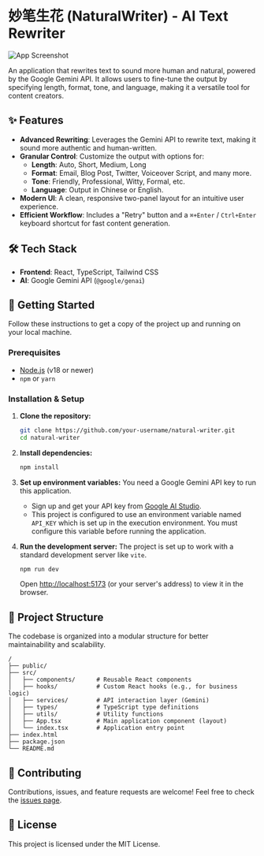 # 妙笔生花 (NaturalWriter) - AI Text Rewriter

![App Screenshot](https://storage.googleapis.com/aistudio-hosting/docs/images/b489d79a7852b719.png)

An application that rewrites text to sound more human and natural, powered by the Google Gemini API. It allows users to fine-tune the output by specifying length, format, tone, and language, making it a versatile tool for content creators.

## ✨ Features

- **Advanced Rewriting**: Leverages the Gemini API to rewrite text, making it sound more authentic and human-written.
- **Granular Control**: Customize the output with options for:
  - **Length**: Auto, Short, Medium, Long
  - **Format**: Email, Blog Post, Twitter, Voiceover Script, and many more.
  - **Tone**: Friendly, Professional, Witty, Formal, etc.
  - **Language**: Output in Chinese or English.
- **Modern UI**: A clean, responsive two-panel layout for an intuitive user experience.
- **Efficient Workflow**: Includes a "Retry" button and a `⌘+Enter` / `Ctrl+Enter` keyboard shortcut for fast content generation.

## 🛠️ Tech Stack

- **Frontend**: React, TypeScript, Tailwind CSS
- **AI**: Google Gemini API (`@google/genai`)

## 🚀 Getting Started

Follow these instructions to get a copy of the project up and running on your local machine.

### Prerequisites

- [Node.js](https://nodejs.org/) (v18 or newer)
- `npm` or `yarn`

### Installation & Setup

1.  **Clone the repository:**
    ```bash
    git clone https://github.com/your-username/natural-writer.git
    cd natural-writer
    ```

2.  **Install dependencies:**
    ```bash
    npm install
    ```

3.  **Set up environment variables:**
    You need a Google Gemini API key to run this application.
    - Sign up and get your API key from [Google AI Studio](https://aistudio.google.com/).
    - This project is configured to use an environment variable named `API_KEY` which is set up in the execution environment. You must configure this variable before running the application.

4.  **Run the development server:**
    The project is set up to work with a standard development server like `vite`.
    ```bash
    npm run dev
    ```
    Open [http://localhost:5173](http://localhost:5173) (or your server's address) to view it in the browser.

## 📂 Project Structure

The codebase is organized into a modular structure for better maintainability and scalability.

```
/
├── public/
├── src/
│   ├── components/      # Reusable React components
│   ├── hooks/           # Custom React hooks (e.g., for business logic)
│   ├── services/        # API interaction layer (Gemini)
│   ├── types/           # TypeScript type definitions
│   ├── utils/           # Utility functions
│   ├── App.tsx          # Main application component (layout)
│   └── index.tsx        # Application entry point
├── index.html
├── package.json
└── README.md
```

## 🤝 Contributing

Contributions, issues, and feature requests are welcome! Feel free to check the [issues page](https://github.com/your-username/natural-writer/issues).

## 📄 License

This project is licensed under the MIT License.
